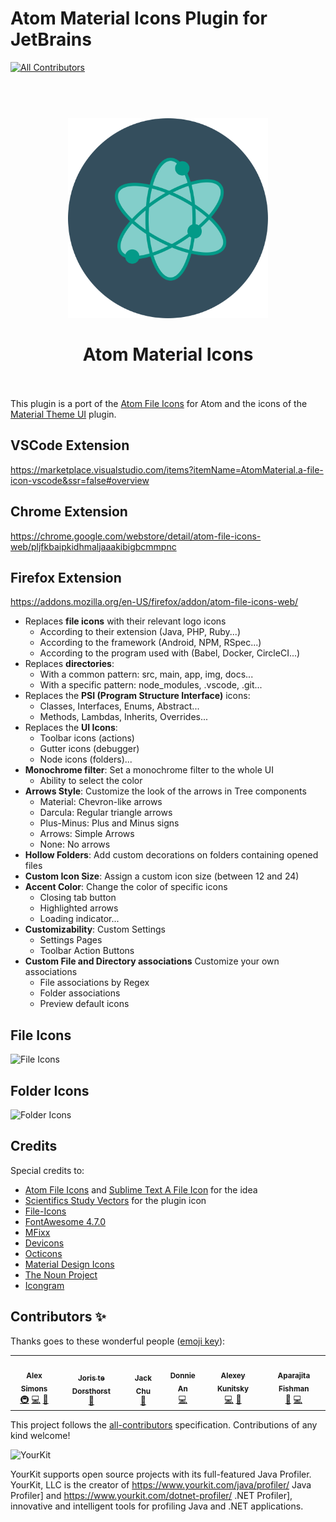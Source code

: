 # Atom Material Icons Plugin for JetBrains

<!-- ALL-CONTRIBUTORS-BADGE:START - Do not remove or modify this section -->
[![All Contributors](https://img.shields.io/badge/all_contributors-6-orange.svg?style=flat-square)](#contributors-)
<!-- ALL-CONTRIBUTORS-BADGE:END -->

<h1 align="center">
  <br>
    <img src="src/main/resources/META-INF/pluginIcon.svg" alt="logo" width="320" height="320">
  <br><br>
  Atom Material Icons
  <br>
  <br>
</h1>

This plugin is a port of the [Atom File Icons](https://github.com/file-icons/atom) for Atom and the icons of
the [Material Theme UI](https://github.com/mallowigi/material-theme-issues) plugin.

## VSCode Extension

<https://marketplace.visualstudio.com/items?itemName=AtomMaterial.a-file-icon-vscode&ssr=false#overview>

## Chrome Extension

<https://chrome.google.com/webstore/detail/atom-file-icons-web/pljfkbaipkidhmaljaaakibigbcmmpnc>

## Firefox Extension

<https://addons.mozilla.org/en-US/firefox/addon/atom-file-icons-web/>

- Replaces **file icons** with their relevant logo icons
    - According to their extension (Java, PHP, Ruby...)
    - According to the framework (Android, NPM, RSpec...)
    - According to the program used with (Babel, Docker, CircleCI...)
- Replaces **directories**:
    - With a common pattern: src, main, app, img, docs...
    - With a specific pattern: node_modules, .vscode, .git...
- Replaces the **PSI (Program Structure Interface)** icons:
    - Classes, Interfaces, Enums, Abstract...
    - Methods, Lambdas, Inherits, Overrides...
- Replaces the **UI Icons**:
    - Toolbar icons (actions)
    - Gutter icons (debugger)
    - Node icons (folders)...
- **Monochrome filter**: Set a monochrome filter to the whole UI
    - Ability to select the color
- **Arrows Style**: Customize the look of the arrows in Tree components
    - Material: Chevron-like arrows
    - Darcula: Regular triangle arrows
    - Plus-Minus: Plus and Minus signs
    - Arrows: Simple Arrows
    - None: No arrows
- **Hollow Folders**: Add custom decorations on folders containing opened files
- **Custom Icon Size**: Assign a custom icon size (between 12 and 24)
- **Accent Color**: Change the color of specific icons
    - Closing tab button
    - Highlighted arrows
    - Loading indicator...
- **Customizability**: Custom Settings
    - Settings Pages
    - Toolbar Action Buttons
- **Custom File and Directory associations** Customize your own associations
    - File associations by Regex
    - Folder associations
    - Preview default icons

## File Icons

![File Icons](https://raw.githubusercontent.com/mallowigi/iconGenerator/master/assets/files.png)

## Folder Icons

![Folder Icons](https://raw.githubusercontent.com/mallowigi/iconGenerator/master/assets/folders.png)

## Credits

Special credits to:

- [Atom File Icons](https://github.com/file-icons/atom)
  and [Sublime Text A File Icon](https://github.com/SublimeText/AFileIcon) for the idea
- [Scientifics Study Vectors](https://www.svgrepo.com/svg/121720/atom) for the plugin icon
- [File-Icons](https://github.com/file-icons/source/blob/master/charmap.md)
- [FontAwesome 4.7.0](https://fontawesome.com/v4.7.0/cheatsheet/)
- [MFixx](https://github.com/file-icons/MFixx/blob/master/charmap.md)
- [Devicons](https://github.com/file-icons/DevOpicons/blob/master/charmap.md)
- [Octicons](https://octicons.github.com/)
- [Material Design Icons](https://materialdesignicons.com/)
- [The Noun Project](https://thenounproject.com/)
- [Icongram](https://icongr.am/)

## Contributors ✨

Thanks goes to these wonderful people ([emoji key](https://allcontributors.org/docs/en/emoji-key)):

<!-- ALL-CONTRIBUTORS-LIST:START - Do not remove or modify this section -->
<!-- prettier-ignore-start -->
<!-- markdownlint-disable -->
<table>
  <tr>
    <td align="center"><a href="https://unthrottled.io"><img src="https://avatars.githubusercontent.com/u/15972415?v=4?s=100" width="100px;" alt=""/><br /><sub><b>Alex Simons</b></sub></a><br /><a href="#infra-Unthrottled" title="Infrastructure (Hosting, Build-Tools, etc)">🚇</a> <a href="https://github.com/mallowigi/a-file-icon-idea/commits?author=Unthrottled" title="Code">💻</a> <a href="#plugin-Unthrottled" title="Plugin/utility libraries">🔌</a></td>
    <td align="center"><a href="https://Joristdh.web.app"><img src="https://avatars.githubusercontent.com/u/6518350?v=4?s=100" width="100px;" alt=""/><br /><sub><b>Joris te Dorsthorst</b></sub></a><br /><a href="#ideas-Joristdh" title="Ideas, Planning, & Feedback">🤔</a></td>
    <td align="center"><a href="https://github.com/godfather1103"><img src="https://avatars.githubusercontent.com/u/11797964?v=4?s=100" width="100px;" alt=""/><br /><sub><b>Jack Chu</b></sub></a><br /><a href="https://github.com/mallowigi/a-file-icon-idea/issues?q=author%3Agodfather1103" title="Bug reports">🐛</a></td>
    <td align="center"><a href="https://github.com/donniean"><img src="https://avatars.githubusercontent.com/u/12584040?v=4?s=100" width="100px;" alt=""/><br /><sub><b>Donnie An</b></sub></a><br /><a href="https://github.com/mallowigi/a-file-icon-idea/commits?author=donniean" title="Code">💻</a></td>
    <td align="center"><a href="https://github.com/amstiel"><img src="https://avatars.githubusercontent.com/u/9428948?v=4?s=100" width="100px;" alt=""/><br /><sub><b>Alexey Kunitsky</b></sub></a><br /><a href="https://github.com/mallowigi/a-file-icon-idea/commits?author=amstiel" title="Code">💻</a> <a href="#ideas-amstiel" title="Ideas, Planning, & Feedback">🤔</a></td>
    <td align="center"><a href="https://github.com/aparajita"><img src="https://avatars.githubusercontent.com/u/22218?v=4?s=100" width="100px;" alt=""/><br /><sub><b>Aparajita Fishman</b></sub></a><br /><a href="#ideas-aparajita" title="Ideas, Planning, & Feedback">🤔</a> <a href="https://github.com/mallowigi/a-file-icon-idea/commits?author=aparajita" title="Code">💻</a></td>
  </tr>
</table>

<!-- markdownlint-restore -->
<!-- prettier-ignore-end -->

<!-- ALL-CONTRIBUTORS-LIST:END -->

This project follows the [all-contributors](https://github.com/all-contributors/all-contributors) specification.
Contributions of any kind welcome!

![YourKit](https://www.yourkit.com/images/yklogo.png)

YourKit supports open source projects with its full-featured Java Profiler.
YourKit, LLC is the creator of https://www.yourkit.com/java/profiler/ Java Profiler]
and https://www.yourkit.com/dotnet-profiler/ .NET Profiler],
innovative and intelligent tools for profiling Java and .NET applications.